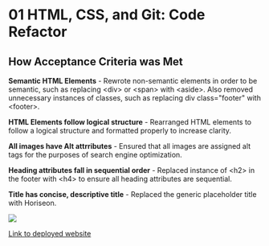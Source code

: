 # 01 HTML, CSS, and Git: Code Refactor

## How Acceptance Criteria was Met

**Semantic HTML Elements** - Rewrote non-semantic elements in order to be semantic, such as replacing &lt;div&gt; or &lt;span&gt; with &lt;aside&gt;. Also removed unnecessary instances of classes, such as replacing div class="footer" with &lt;footer&gt;.

**HTML Elements follow logical structure** - Rearranged HTML elements to follow a logical structure and formatted properly to increase clarity.

**All images have Alt attrributes** - Ensured that all images are assigned alt tags for the purposes of search engine optimization.

**Heading attributes fall in sequential order** - Replaced instance of &lt;h2&gt; in the footer with &lt;h4&gt; to ensure all heading attributes are sequential. 

**Title has concise, descriptive title** - Replaced the generic placeholder title with Horiseon.

<img src="https://cdn.discordapp.com/attachments/868315061570142244/871130740694331392/unknown.png">

<a href="https://batorasan.github.io/Homework1CodeRefactor/">Link to deployed website</a>